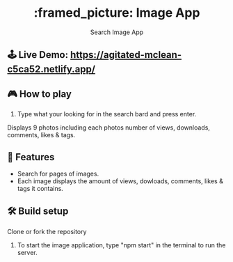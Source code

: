 <h1 align="center">:framed_picture:	Image App</h1>

<p align="center">Search Image App</p>

## 🕹 Live Demo: https://agitated-mclean-c5ca52.netlify.app/


## 🎮 How to play
1. Type what your looking for in the search bard and press enter.

Displays 9 photos including each photos number of views, downloads, comments, likes & tags.
## 🚀 Features
- Search for pages of images.
- Each image displays the amount of views, dowloads, comments, likes & tags it contains.

## 🛠 Build setup
Clone or fork the repository

1. To start the image application, type "npm start" in the terminal to run the server.
